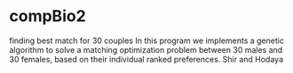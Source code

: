 # compBio2
finding best match for 30 couples
In this program we implements a genetic algorithm to solve a matching optimization problem between 30 males and 30 females, based on their individual ranked preferences.
Shir and Hodaya
